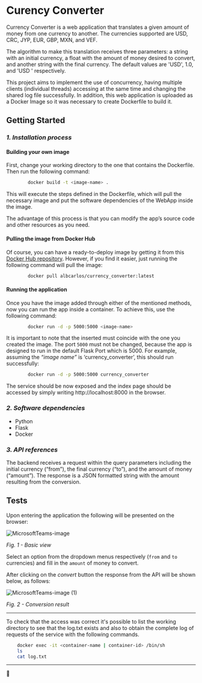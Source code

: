# Curency Converter

Currency Converter is a web application that translates a given amount of money from one currency to another. The currencies supported are USD, CRC, JYP, EUR, GBP, MXN, and VEF. 

The algorithm to make this translation receives three parameters: a string with an initial currency, a float with the amount of money desired to convert, and another string with the final currency. The default values are 'USD', 1.0, and 'USD ' respectively. 

This project aims to implement the use of concurrency, having multiple clients (individual threads) accessing at the same time and changing the shared log file successfully. In addition, this web application is uploaded as a Docker Image so it was necessary to create Dockerfile to build it.

## Getting Started
### *1.	Installation process*
#### Building your own image
First, change your working directory to the one that contains the Dockerfile. Then run 	the following command: 
```bash
		docker build -t <image-name> .
```

This will execute the steps defined in the Dockerfile, which will pull the necessary image and put the software dependencies of the WebApp inside the image. 

The advantage of this process is that you can modify the app’s source code and other resources as you need.

#### Pulling the image from Docker Hub
Of course, you can have a ready-to-deploy image by getting it from this [Docker Hub repository](https://hub.docker.com/r/albcarlos/currency_converter).
However, if you find it easier, just running the following command will pull the image:
```bash
		docker pull albcarlos/currency_converter:latest
```


#### Running the application
Once you have the image added through either of the mentioned methods, now you can run the app inside a container. To achieve this, use the following command:

```bash
		docker run -d -p 5000:5000 <image-name>
```
It is important to note that the *<image-name>* inserted must coincide with the one you created the image. The port `5000` must not be changed, because the app is designed to run in the default Flask Port which is 5000. For example, assuming the *“image name”* is ‘currency_converter’, this should run successfully:

```bash
		docker run -d -p 5000:5000 currency_converter
```
The service should be now exposed and the index page should be accessed by simply writing http://localhost:8000 in the browser.

### *2.	Software dependencies*
- Python
- Flask
- Docker

### *3.	API references*
The backend receives a request within the query parameters including the initial currency (“from”), the final currency (“to”), and the amount of money (“amount”). The response is a JSON formatted string with the amount resulting from the conversion.

## Tests  
Upon entering the application the following will be presented on the browser:
    
![MicrosoftTeams-image](https://user-images.githubusercontent.com/76136318/176325564-dadee04b-9768-43bc-a1f5-e7c7e66ae89b.png) 

*Fig. 1 - Basic view*
    
Select an option from the dropdown menus respectively (`from` and `to` currencies) and fill in the `amount` of money to convert.
    
    
After clicking on the *convert* button the response from the API will be shown below, as follows:
    
![MicrosoftTeams-image (1)](https://user-images.githubusercontent.com/76136318/176325562-5766abee-0685-4a56-a59c-10e7b76aba0a.png)


*Fig. 2 - Conversion result*

---    
To check that the access was correct it's possible to list the working directory to see that the log.txt exists and also to obtain the complete log of requests of the service with the following commands.

```bash
	docker exec -it <container-name | container-id> /bin/sh
	ls
	cat log.txt 
```
   
---
:tiger:

